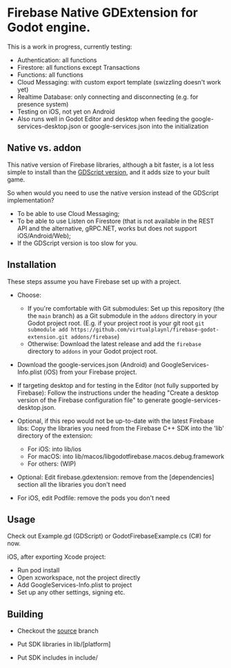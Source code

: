 # Firebase Native GDExtension for Godot engine. 

This is a work in progress, currently testing:
- Authentication: all functions
- Firestore: all functions except Transactions
- Functions: all functions
- Cloud Messaging: with custom export template (swizzling doesn't work yet)
- Realtime Database: only connecting and disconnecting (e.g. for presence system)
- Testing on iOS, not yet on Android
- Also runs well in Godot Editor and desktop when feeding the google-services-desktop.json or google-services.json into the initialization

## Native vs. addon
This native version of Firebase libraries, although a bit faster, is a lot less simple to install than the [GDScript version](https://github.com/GodotNuts/GodotFirebase), and it adds size to your built game.

So when would you need to use the native version instead of the GDScript implementation?
- To be able to use Cloud Messaging;
- To be able to use Listen on Firestore (that is not available in the REST API and the alternative, gRPC.NET, works but does not support iOS/Android/Web);
- If the GDScript version is too slow for you.

## Installation

These steps assume you have Firebase set up with a project.

- Choose:
  - If you're comfortable with Git submodules: Set up this repository (the the `main` branch) as a Git submodule in the `addons` directory in your Godot project root. (E.g. if your project root is your git root `git submodule add https://github.com/virtualplaynl/firebase-godot-extension.git addons/firebase`)
  - Otherwise: Download the latest release and add the `firebase` directory to `addons` in your Godot project root.

- Download the google-services.json (Android) and GoogleServices-Info.plist (iOS) from your Firebase project.

- If targeting desktop and for testing in the Editor (not fully supported by Firebase): Follow the instructions under the heading "Create a desktop version of the Firebase configuration file" to generate google-services-desktop.json.

- Optional, if this repo would not be up-to-date with the latest Firebase libs: Copy the libraries you need from the Firebase C++ SDK into the 'lib' directory of the extension:
  - For iOS: into lib/ios
  - For macOS: into lib/macos/libgodotfirebase.macos.debug.framework
  - For others: (WIP)

- Optional: Edit firebase.gdextension: remove from the [dependencies] section all the libraries you don't need

- For iOS, edit Podfile: remove the pods you don't need

## Usage

Check out Example.gd (GDScript) or GodotFirebaseExample.cs (C#) for now.

iOS, after exporting Xcode project:
- Run pod install
- Open xcworkspace, not the project directly
- Add GoogleServices-Info.plist to project
- Set up any other settings, signing etc.

## Building

- Checkout the [source](../../tree/source) branch

- Put SDK libraries in lib/[platform]
- Put SDK includes in include/

